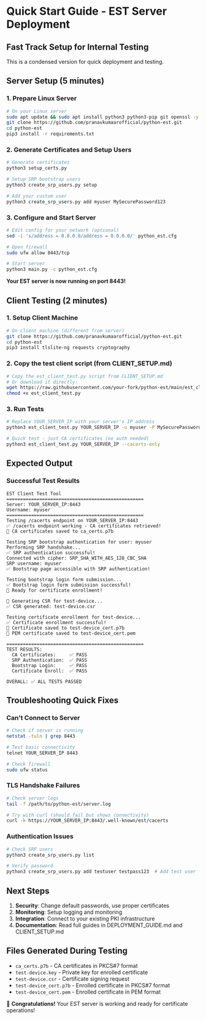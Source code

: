 # Quick Start Guide - EST Server Deployment
## Fast Track Setup for Internal Testing

This is a condensed version for quick deployment and testing.

## Server Setup (5 minutes)

### 1. Prepare Linux Server
```bash
# On your Linux server
sudo apt update && sudo apt install python3 python3-pip git openssl -y
git clone https://github.com/pranavkumaarofficial/python-est.git
cd python-est
pip3 install -r requirements.txt
```

### 2. Generate Certificates and Setup Users
```bash
# Generate certificates
python3 setup_certs.py

# Setup SRP bootstrap users
python3 create_srp_users.py setup

# Add your custom user
python3 create_srp_users.py add myuser MySecurePassword123
```

### 3. Configure and Start Server
```bash
# Edit config for your network (optional)
sed -i 's/address = 0.0.0.0/address = 0.0.0.0/' python_est.cfg

# Open firewall
sudo ufw allow 8443/tcp

# Start server
python3 main.py -c python_est.cfg
```

**Your EST server is now running on port 8443!**

## Client Testing (2 minutes)

### 1. Setup Client Machine
```bash
# On client machine (different from server)
git clone https://github.com/pranavkumaarofficial/python-est.git
cd python-est
pip3 install tlslite-ng requests cryptography
```

### 2. Copy the test client script (from CLIENT_SETUP.md)
```bash
# Copy the est_client_test.py script from CLIENT_SETUP.md
# Or download it directly:
wget https://raw.githubusercontent.com/your-fork/python-est/main/est_client_test.py
chmod +x est_client_test.py
```

### 3. Run Tests
```bash
# Replace YOUR_SERVER_IP with your server's IP address
python3 est_client_test.py YOUR_SERVER_IP -u myuser -P MySecurePassword123

# Quick test - just CA certificates (no auth needed)
python3 est_client_test.py YOUR_SERVER_IP --cacerts-only
```

## Expected Output

### Successful Test Results
```
EST Client Test Tool
==================================================
Server: YOUR_SERVER_IP:8443
Username: myuser
==================================================
Testing /cacerts endpoint on YOUR_SERVER_IP:8443
✅ /cacerts endpoint working - CA certificates retrieved!
📁 CA certificates saved to ca_certs.p7b

Testing SRP bootstrap authentication for user: myuser
Performing SRP handshake...
✅ SRP authentication successful!
Connected with cipher: SRP_SHA_WITH_AES_128_CBC_SHA
SRP username: myuser
✅ Bootstrap page accessible with SRP authentication!

Testing bootstrap login form submission...
✅ Bootstrap login form submission successful!
🔐 Ready for certificate enrollment!

🔧 Generating CSR for test-device...
✅ CSR generated: test-device.csr

Testing certificate enrollment for test-device...
✅ Certificate enrollment successful!
📁 Certificate saved to test-device_cert.p7b
📁 PEM certificate saved to test-device_cert.pem

==================================================
TEST RESULTS:
  CA Certificates:     ✅ PASS
  SRP Authentication:  ✅ PASS
  Bootstrap Login:     ✅ PASS
  Certificate Enroll:  ✅ PASS

OVERALL: ✅ ALL TESTS PASSED
```

## Troubleshooting Quick Fixes

### Can't Connect to Server
```bash
# Check if server is running
netstat -tuln | grep 8443

# Test basic connectivity
telnet YOUR_SERVER_IP 8443

# Check firewall
sudo ufw status
```

### TLS Handshake Failures
```bash
# Check server logs
tail -f /path/to/python-est/server.log

# Try with curl (should fail but shows connectivity)
curl -k https://YOUR_SERVER_IP:8443/.well-known/est/cacerts
```

### Authentication Issues
```bash
# Check SRP users
python3 create_srp_users.py list

# Verify password
python3 create_srp_users.py add testuser testpass123  # Add test user
```

## Next Steps

1. **Security**: Change default passwords, use proper certificates
2. **Monitoring**: Setup logging and monitoring
3. **Integration**: Connect to your existing PKI infrastructure
4. **Documentation**: Read full guides in DEPLOYMENT_GUIDE.md and CLIENT_SETUP.md

## Files Generated During Testing
- `ca_certs.p7b` - CA certificates in PKCS#7 format
- `test-device.key` - Private key for enrolled certificate
- `test-device.csr` - Certificate signing request
- `test-device_cert.p7b` - Enrolled certificate in PKCS#7 format
- `test-device_cert.pem` - Enrolled certificate in PEM format

🎉 **Congratulations!** Your EST server is working and ready for certificate operations!